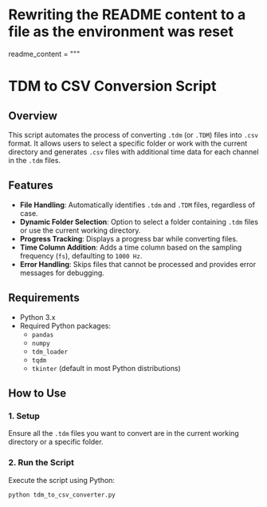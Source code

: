 # Rewriting the README content to a file as the environment was reset
readme_content = """
# TDM to CSV Conversion Script

## Overview

This script automates the process of converting `.tdm` (or `.TDM`) files into `.csv` format. It allows users to select a specific folder or work with the current directory and generates `.csv` files with additional time data for each channel in the `.tdm` files.

## Features

- **File Handling**: Automatically identifies `.tdm` and `.TDM` files, regardless of case.
- **Dynamic Folder Selection**: Option to select a folder containing `.tdm` files or use the current working directory.
- **Progress Tracking**: Displays a progress bar while converting files.
- **Time Column Addition**: Adds a time column based on the sampling frequency (`fs`), defaulting to `1000 Hz`.
- **Error Handling**: Skips files that cannot be processed and provides error messages for debugging.

## Requirements

- Python 3.x
- Required Python packages:
  - `pandas`
  - `numpy`
  - `tdm_loader`
  - `tqdm`
  - `tkinter` (default in most Python distributions)

## How to Use

### 1. Setup
Ensure all the `.tdm` files you want to convert are in the current working directory or a specific folder.

### 2. Run the Script
Execute the script using Python:

```bash
python tdm_to_csv_converter.py

